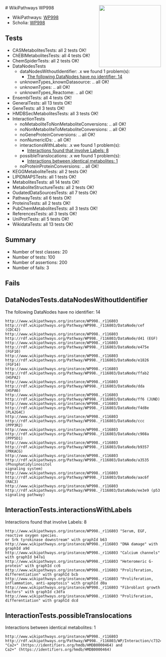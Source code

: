 <img style="float: right; width: 200px" src="https://upload.wikimedia.org/wikipedia/commons/thumb/8/83/Wplogo_with_text_500.png/640px-Wplogo_with_text_500.png" />
# WikiPathways WP998

* WikiPathways: [WP998](https://new.wikipathways.org/pathways/WP998)
* Scholia: [WP998](https://scholia.toolforge.org/wikipathways/WP998)
## Tests
* CASMetabolitesTests: all 2 tests OK!
* ChEBIMetabolitesTests: all 4 tests OK!
* ChemSpiderTests: all 2 tests OK!
* DataNodesTests
    * dataNodesWithoutIdentifier: .x we found 1 problem(s):
        * [The following DataNodes have no identifier: 14](#8792c494)
    * unknownTypes_knownDatasource: .. all OK!
    * unknownTypes: .. all OK!
    * unknownTypes_Reactome: .. all OK!
* EnsemblTests: all 4 tests OK!
* GeneralTests: all 13 tests OK!
* GeneTests: all 3 tests OK!
* HMDBSecMetabolitesTests: all 3 tests OK!
* InteractionTests
    * noMetaboliteToNonMetaboliteConversions: .. all OK!
    * noNonMetaboliteToMetaboliteConversions: .. all OK!
    * noGeneProteinConversions: .. all OK!
    * nonNumericIDs: .. all OK!
    * interactionsWithLabels: .x we found 1 problem(s):
        * [Interactions found that involve Labels: 8](#630d267f)
    * possibleTranslocations: .x we found 1 problem(s):
        * [Interactions between identical metabolites: 1](#d59038c4)
    * noProteinProteinConversions: .. all OK!
* KEGGMetaboliteTests: all 2 tests OK!
* LIPIDMAPSTests: all 1 tests OK!
* MetabolitesTests: all 14 tests OK!
* MetaboliteStructureTests: all 2 tests OK!
* OudatedDataSourcesTests: all 7 tests OK!
* PathwayTests: all 6 tests OK!
* ProteinsTests: all 2 tests OK!
* PubChemMetabolitesTests: all 3 tests OK!
* ReferencesTests: all 3 tests OK!
* UniProtTests: all 5 tests OK!
* WikidataTests: all 13 tests OK!


## Summary

* Number of test classes: 20
* Number of tests: 100
* Number of assertions: 200
* Number of fails: 3

## Fails

<a name="8792c494" />

## DataNodesTests.dataNodesWithoutIdentifier

The following DataNodes have no identifier: 14
```
http://www.wikipathways.org/instance/WP998._r116803 http://rdf.wikipathways.org/Pathway/WP998._r116803/DataNode/cef (CDC42)
http://www.wikipathways.org/instance/WP998._r116803 http://rdf.wikipathways.org/Pathway/WP998._r116803/DataNode/d41 (EGF)
http://www.wikipathways.org/instance/WP998._r116803 http://rdf.wikipathways.org/Pathway/WP998._r116803/DataNode/e475e (FGF10)
http://www.wikipathways.org/instance/WP998._r116803 http://rdf.wikipathways.org/Pathway/WP998._r116803/DataNode/e1826 (FGF14)
http://www.wikipathways.org/instance/WP998._r116803 http://rdf.wikipathways.org/Pathway/WP998._r116803/DataNode/ffab2 (HSPA2)
http://www.wikipathways.org/instance/WP998._r116803 http://rdf.wikipathways.org/Pathway/WP998._r116803/DataNode/dda (HSPA6)
http://www.wikipathways.org/instance/WP998._r116803 http://rdf.wikipathways.org/Pathway/WP998._r116803/DataNode/ff6 (JUND)
http://www.wikipathways.org/instance/WP998._r116803 http://rdf.wikipathways.org/Pathway/WP998._r116803/DataNode/f4d8e (PLA2G4C)
http://www.wikipathways.org/instance/WP998._r116803 http://rdf.wikipathways.org/Pathway/WP998._r116803/DataNode/ccc (PPP3R2)
http://www.wikipathways.org/instance/WP998._r116803 http://rdf.wikipathways.org/Pathway/WP998._r116803/DataNode/c908a (PPP5D1)
http://www.wikipathways.org/instance/WP998._r116803 http://rdf.wikipathways.org/Pathway/WP998._r116803/DataNode/b9357 (PRKACG)
http://www.wikipathways.org/instance/WP998._r116803 http://rdf.wikipathways.org/Pathway/WP998._r116803/DataNode/a3535 (Phosphatidylinositol
signaling system)
http://www.wikipathways.org/instance/WP998._r116803 http://rdf.wikipathways.org/Pathway/WP998._r116803/DataNode/aac6f (RAC3)
http://www.wikipathways.org/instance/WP998._r116803 http://rdf.wikipathways.org/Pathway/WP998._r116803/DataNode/ee3e9 (p53 signaling pathway)
```

<a name="630d267f" />

## InteractionTests.interactionsWithLabels

Interactions found that involve Labels: 8
```
http://www.wikipathways.org/instance/WP998._r116803 "Serum, EGF,
reactive oxygen species.
or Srk tyrokinase downstream" with graphId b63
http://www.wikipathways.org/instance/WP998._r116803 "DNA damage" with graphId a9d
http://www.wikipathways.org/instance/WP998._r116803 "Calcium channels" with graphId b47a1
http://www.wikipathways.org/instance/WP998._r116803 "Heteromeric G-protein" with graphId cc6
http://www.wikipathways.org/instance/WP998._r116803 "Proliferation, differentiation" with graphId bcb
http://www.wikipathways.org/instance/WP998._r116803 "Proliferation, inflammation, anti-apoptosis" with graphId d0a
http://www.wikipathways.org/instance/WP998._r116803 "Fibroblast growth
factors" with graphId c3dfa
http://www.wikipathways.org/instance/WP998._r116803 "Proliferation, differentiation" with graphId dcd
```

<a name="d59038c4" />

## InteractionTests.possibleTranslocations

Interactions between identical metabolites: 1
```
http://www.wikipathways.org/instance/WP998._r116803 http://rdf.wikipathways.org/Pathway/WP998._r116803/WP/Interaction/c7324 "Ca2+" (https://identifiers.org/hmdb/HMDB0000464) and 
Ca2+" (https://identifiers.org/hmdb/HMDB0000464)
```

